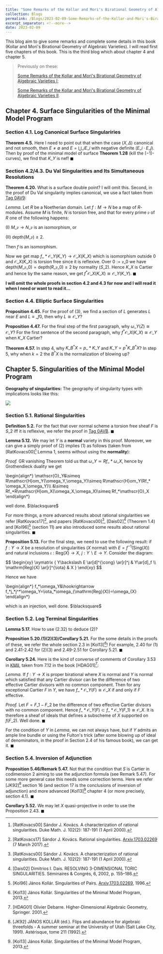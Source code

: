 ```yaml
---
title: "Some Remarks of the Kollar and Mori's Birational Geometry of Algebraic Varieties III (The End)"
collection: Blogs
permalink: /Blogs/2023-02-09-Some-Remarks-of-the-Kollar-and-Mori's-Birational-Geometry-of-Algebraic-Varieties-III-(The-End)
excerpt_separator: <!--more-->
date: 2023-02-09
---
```

This blog aim to give some remarks and complete some details in this book (Kollar and Mori's Birational Geometry of Algebraic Varieties). I will read first five chapters of this book. This is the third blog which about chapter 4 and chapter 5.
<!--more-->

> Previously on these:
>
> [Some Remarks of the Kollar and Mori's Birational Geometry of Algebraic Varieties I](https://dvlxlwz.github.io/MyBlogs/2023/01/10/Some-Remarks-of-the-Kollar-and-Mori's-Birational-Geometry-of-Algebraic-Varieties-I/);
> 
> [Some Remarks of the Kollar and Mori's Birational Geometry of Algebraic Varieties II](https://dvlxlwz.github.io/MyBlogs/2023/01/18/Some-Remarks-of-the-Kollar-and-Mori's-Birational-Geometry-of-Algebraic-Varieties-II/).

## Chapter 4. Surface Singularities of the Minimal Model Program
### Section 4.1. Log Canonical Surface Singulariries
**Theorem 4.5.** Here I need to point out that when the case $(X,\Delta)$ canonical and not smooth, then $E\neq\emptyset$ and $E=\bigcup\_i E\_i$ with negative definite $(E\_i\cdot E\_j)$. Then by proof of the minimal model of surface **Theorem 1.28** (kill the $(-1)$-curves), we find that $K\_Y$ is nef! $\blacksquare$

### Section 4.2/4.3. Du Val Singularities and Its Simultaneous Resolutions
**Theorem 4.20.** What is a surface double point? I will omit this. Second, in the proof of Du Val singularity implies canonical, we use a fact taken from [Tag 0AV9](https://stacks.math.columbia.edu/tag/0AV9):

*Lemma.* Let $R$ be a Noetherian domain. Let $f:M\to N$ be a map of $R$-modules. Assume $M$ is finite, $N$ is torsion free, and that for every prime $\mathfrak{p}$ of $R$ one of the following happens:

(I) $M\_{\mathfrak{p}}\to N\_{\mathfrak{p}}$ is an isomorphism, or

(II) $\mathrm{depth}(M\_{\mathfrak{p}})\geq 2$.

Then $f$ is an isomorphism.

Now we get map $f\_* \mathscr{O}\_Y(K\_Y)\to \mathscr{O}\_X(K\_X)$ which is isomorphism outside $0$ and $\mathscr{O}\_X(K\_X)$ is torsion free since it is reflexive. Over $0:=\mathfrak{p}\_0$ we have $\mathrm{depth}(M\_{\mathfrak{p}\_0})=\mathrm{depth}(R\_{\mathfrak{p}\_0})\geq 2$ by normality ($S\_2$). Hence $K\_X$ is Cartier and hence by the same reason, we get $f^* \mathscr{O}\_X(K\_X)\cong \mathscr{O}\_Y(K\_Y)$. $\blacksquare$

**I will omit the whole proofs in  section 4.2 and 4.3 for now and I will read it when I need or want to read it...**

### Section 4.4. Elliptic Surface Singularities
**Proposition 4.45.** For the proof of (3), we find a section of $L$ generates $L$ near $E$ and $L\equiv\_f0$, then why $L\cong\mathscr{O}\_Y$?
  
**Proposition 4.47.** For the final step of the first paragraph, why $\omega\_Y(Z)\cong\mathscr{O}\_Y$? For the first sentence of the second paragraph, why $f^* \mathscr{O}\_X(K\_X)\cong\mathscr{O}\_Y$ when $K\_X$ Cartier?

**Theorem 4.57.** In step 4, why $K\_{B^* X}=p\_* K\_Y$ and $K\_{Y}=p^* K\_{B^* X}$? In step 5, why when $k=2$ the $B^* X$ is the normalization of blowing up?

## Chapter 5. Singularities of the Minimal Model Program
**Geography of singularities:** The geography of singularity types with implications looks like this:

![](/my_pics/2023-02-09-1.png)

### Section 5.1. Rational Singularities
**Definition 5.2.** For the fact that over normal scheme a torsion free sheaf $F$ is $S\_2$ iff it is reflexive, we refer the proof in [Tag 0AVB](https://stacks.math.columbia.edu/tag/0AVB). $\blacksquare$

**Lemma 5.12.** We may let $Y$ is a **normal** variety in this proof. Moreover, we can give a simply proof of (2) implies (1) as follows (taken from [RatKovacs00][^1] Lemma 1, seems without using the **normality**):

*Proof.* GR vanishing Theorem told us that $\omega\_Y\simeq Rf\_* \omega\_X$, hence by Grothendieck duality we get
<html>
<head>
  <meta charset="utf-8">
  <meta name="viewport" content="width=device-width">
  <script src="https://polyfill.io/v3/polyfill.min.js?features=es6"></script>
  <script id="MathJax-script" async
          src="https://cdn.jsdelivr.net/npm/mathjax@3/es5/tex-mml-chtml.js">
  </script>
</head>
<body>
<p>
\begin{align*}
\mathscr{O}_Y&\simeq R\mathscr{H}om_Y(\omega_Y,\omega_Y)\simeq R\mathscr{H}om_Y(Rf_* \omega_X,\omega_Y)\\
  &\simeq Rf_*R\mathscr{H}om_X(\omega_X,\omega_X)\simeq Rf_*\mathscr{O}_X
\end{align*}
</p>
</body>
</html>
well done. $\blacksquare$

For more things, a more advanced results about rational singularities we refer [RatKovacs17][^2], and papers [RatKovacs00][^1], [Dais02][^3] (Theorem 1.4) and [Kol96][^4] (section 11) are also introduced some results about rational singularities. $\blacksquare$

**Proposition 5.13.** For the final step, we need to use the following result: if $f:Y\to X$ be a resolution of singularities ($X$ normal) with $E=f^{-1}(\mathrm{Sing}(X))$ and natural inclusions $\iota: \mathrm{Reg}(X)\to X$, $j:Y\backslash E\to Y$. Consider the diagram:
<html>
<head>
  <meta charset="utf-8">
  <meta name="viewport" content="width=device-width">
  <script src="https://polyfill.io/v3/polyfill.min.js?features=es6"></script>
  <script id="MathJax-script" async
          src="https://cdn.jsdelivr.net/npm/mathjax@3/es5/tex-mml-chtml.js">
  </script>
</head>
<body>
<p>
$$
\begin{xy}
\xymatrix {
Y\backslash E \ar[d]^{\cong} \ar[r]^j & Y\ar[d]_f \\
\mathrm{Reg}(X) \ar[r]^{\iota} & X
}
\end{xy}
$$
</p>
</body>
</html>
Hence we have 

<html>
<head>
  <meta charset="utf-8">
  <meta name="viewport" content="width=device-width">
  <script src="https://polyfill.io/v3/polyfill.min.js?features=es6"></script>
  <script id="MathJax-script" async
          src="https://cdn.jsdelivr.net/npm/mathjax@3/es5/tex-mml-chtml.js">
  </script>
</head>
<body>
<p>
\begin{align*}
f_*\omega_Y&\hookrightarrow f_*j_*j^*\omega_Y=\iota_*\omega_{\mathrm{Reg}(X)}=\omega_{X}
\end{align*}
</p>
</body>
</html>
which is an injection, well done. $\blacksquare$

### Section 5.2. Log Terminal Singularities
**Lemma 5.17.** How to use (2.32) to deduce (2)?

**Proposition 5.20.(1)(2)(3)/Corollary 5.21.** For the some details in the proofs of these, we refer the whole section 2.3 in [Kol13][^5]! For example, 2.40 for (1) and 2.41-2.42 for (2)(3) and 2.49-2.51 for Corollary 5.21. $\blacksquare$

**Corollary 5.24.** Here is the kind of converse of comments of Corollary 3.53 in [KMII](https://dvlxlwz.github.io/2023/01/18/Some-Remarks-of-the-Kollar-and-Mori's-Birational-Geometry-of-Algebraic-Varieties-II/), taken from 7.12 in the book [HDAG01][^6]:

*Lemma.* If $f:Y\to X$ is proper birational where $X$ is normal and $Y$ is normal which satisfied that any Cartier divisor can be the difference of two effective Cartier divisors with no common component. Then for any exceptional Cartier $F$ in $Y$, we have $f\_* \mathscr{O}\_Y(F)\cong\mathscr{O}\_X$ if and only if $F$ effective.

*Proof.* Let $F=F\_1-F\_2$ be the difference of two effective Cartier divisors with no common component. Hence $f\_* \mathscr{O}\_Y(F)\subset f\_* \mathscr{O}\_Y(F\_1)\cong\mathscr{O}\_X$. It is therefore a sheaf of ideals that defines a subscheme of $X$ supported on $f(F\_2)$. Well done. $\blacksquare$

For the condition of $Y$ in *Lemma*, we can not always have, but if $Y$ admits an ample line bundle or using the Fulton's trick (after some blowing up of ideal of denominators, in the proof in Section 2.4 of his famous book), we can get it. $\blacksquare$

### Section 5.4. Inversion of Adjunction
**Proposition 5.46/Remark 5.47.** Not that the condition that $S$ is Cartier in codimension $2$ aiming to use the adjunction formula (see Remark 5.47). For some more general case this needs some correction terms. Here we refer [JK92][^7] section 16 (and section 17 is the conclusions of inversion of adjunction) and more advanced [Kol13][^5] chapter 4 (or more precisely, section 4.1). $\blacksquare$

**Corollary 5.52.** We may let $X$ quasi-projective in order to use the Proposition 2.43. $\blacksquare$

[^1]: [RatKovacs00] Sándor J. Kovács. A characterization of rational singularities. Duke Math. J. 102(2): 187-191 (1 April 2000).

[^2]: [RatKovacs17] Sándor J. Kovács. Rational singularities. [Arxiv,1703.02269](https://arxiv.org/pdf/1703.02269.pdf) (7 March 2017).

[^3]: [Dais02] Dimitrios I. Dais. RESOLVING 3-DIMENSIONAL TORIC SINGULARITIES. Séminaires & Congrès, 6, 2002, p. 155–186.

[^4]: [Kol96] János Kollár. Singularities of Pairs. [Arxiv,1703.02269](https://arxiv.org/pdf/alg-geom/9601026.pdf), 1996.

[^5]: [Kol13] János Kollár. Singularities of the Minimal Model Program, 2013.

[^6]: [HDAG01] Olivier Debarre. Higher-Dimensional Algebraic Geometry, Springer. 2001.

[^7]: [JK92] JÁNOS KOLLÁR (éd.). Flips and abundance for algebraic threefolds - A summer seminar at the University of Utah (Salt Lake City, 1991). Astérisque, tome 211 (1992).
